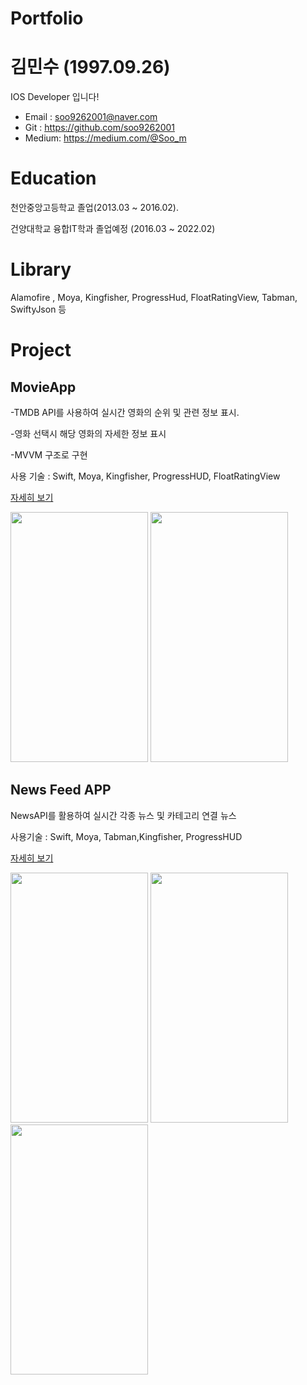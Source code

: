 # Portfolio

# 김민수 (1997.09.26)
IOS Developer 입니다!

* Email : soo9262001@naver.com
* Git : https://github.com/soo9262001
* Medium: https://medium.com/@Soo_m

# Education
천안중앙고등학교 졸업(2013.03 ~ 2016.02). 

건양대학교 융합IT학과 졸업예정 (2016.03 ~ 2022.02)

# Library
Alamofire , Moya, Kingfisher, ProgressHud, FloatRatingView, Tabman, SwiftyJson 등 

# Project

## MovieApp


-TMDB API를 사용하여 실시간 영화의 순위 및 관련 정보 표시. 

-영화 선택시 해당 영화의 자세한 정보 표시

-MVVM 구조로 구현


사용 기술 : Swift, Moya, Kingfisher, ProgressHUD, FloatRatingView

[자세히 보기](https://github.com/soo9262001/MovieApp)



<p float="left">
  <img src="https://user-images.githubusercontent.com/73583602/137119635-18f9847c-877b-4af0-8a72-4139590feff6.gif" width=220 height= 400 />
  <img src="https://user-images.githubusercontent.com/73583602/137119727-68e4a775-50f8-4118-a92c-8e4dba703916.gif" width=220 height= 400 /> 
</p>


## News Feed APP
NewsAPI를 활용하여 실시간 각종 뉴스 및 카테고리 연결 뉴스

사용기술 : Swift, Moya, Tabman,Kingfisher, ProgressHUD

[자세히 보기](https://github.com/soo9262001/News-Feed-App)

<p float="left">
<img src="https://user-images.githubusercontent.com/73583602/137865288-ebb4dce1-02a5-439e-85ac-ca99bbb8961b.gif" width=220 height= 400 />
<img src="https://user-images.githubusercontent.com/73583602/137864859-080e895a-0c07-4a97-a328-7bf67c49bf40.gif" width=220 height= 400 />
  <img src="https://user-images.githubusercontent.com/73583602/137864941-53afa31f-f0cf-422a-a943-3d05a6c76d69.gif" width=220 height= 400 />
</p>
